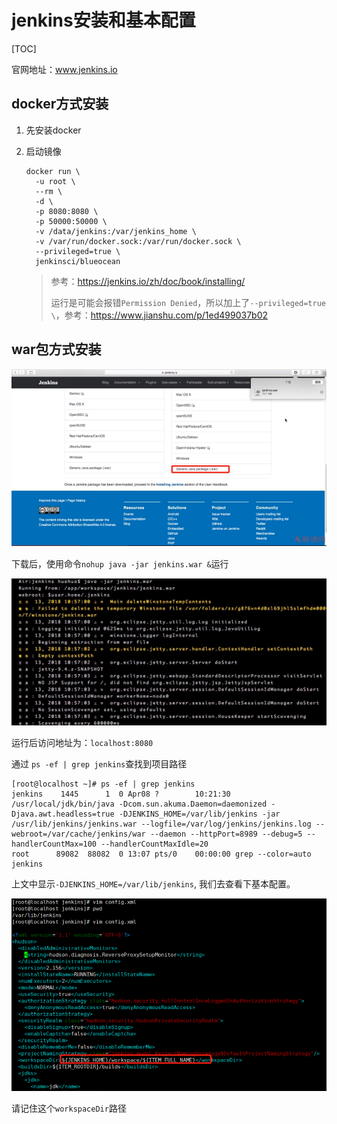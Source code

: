 

# jenkins安装和基本配置

[TOC]

官网地址：www.jenkins.io

## docker方式安装



1. 先安装docker

2. 启动镜像

   ```shell
   docker run \
     -u root \
     --rm \
     -d \
     -p 8080:8080 \
     -p 50000:50000 \
     -v /data/jenkins:/var/jenkins_home \
     -v /var/run/docker.sock:/var/run/docker.sock \
     --privileged=true \
     jenkinsci/blueocean
   ```

   > 参考：<https://jenkins.io/zh/doc/book/installing/>
   >
   > 运行是可能会报错`Permission Denied`，所以加上了`--privileged=true \`，参考：<https://www.jianshu.com/p/1ed499037b02>


## war包方式安装

![1562512402720](media\1562512402720.png)

下载后，使用命令`nohup java -jar jenkins.war &`运行

![1562599694291](media/1562599694291.png)

运行后访问地址为：`localhost:8080`



通过 `ps -ef | grep jenkins`查找到项目路径

```shell
[root@localhost ~]# ps -ef | grep jenkins
jenkins    1445      1  0 Apr08 ?        10:21:30 /usr/local/jdk/bin/java -Dcom.sun.akuma.Daemon=daemonized -Djava.awt.headless=true -DJENKINS_HOME=/var/lib/jenkins -jar /usr/lib/jenkins/jenkins.war --logfile=/var/log/jenkins/jenkins.log --webroot=/var/cache/jenkins/war --daemon --httpPort=8989 --debug=5 --handlerCountMax=100 --handlerCountMaxIdle=20
root      89082  88082  0 13:07 pts/0    00:00:00 grep --color=auto jenkins
```

上文中显示`-DJENKINS_HOME=/var/lib/jenkins`, 我们去查看下基本配置。

![1562599724886](media/1562599724886.png)

请记住这个`workspaceDir`路径

